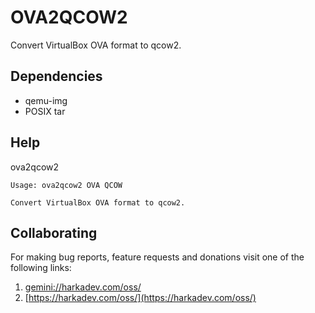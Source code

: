 # OVA2QCOW2

Convert VirtualBox OVA format to qcow2.

## Dependencies

- qemu-img
- POSIX tar

## Help

ova2qcow2

    Usage: ova2qcow2 OVA QCOW
    
    Convert VirtualBox OVA format to qcow2.

## Collaborating

For making bug reports, feature requests and donations visit
one of the following links:

1. [gemini://harkadev.com/oss/](gemini://harkadev.com/oss/)
2. [https://harkadev.com/oss/](https://harkadev.com/oss/)
